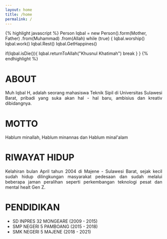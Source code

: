```yaml
---
layout: home
title: /home
permalink: /
---
```

{% highlight javascript %}
Person Iqbal = new Person().form(Mother, Father)
                           .from(Muhammad)
                           .from(Allah)
while (true) {
  Iqbal.worship()
  Iqbal.work()
  Iqbal.Rest()
  Iqbal.GetHappines()

  if(Iqbal.isDie()){
      Iqbal.returnToAllah("Khusnul Khatimah")
      break
  }
}
{% endhighlight %}

# ABOUT
<p style="text-align:justify;">
Muh Iqbal H, adalah seorang mahasiswa Teknik Sipil di Universitas Sulawesi Barat, pribadi yang suka akan hal - hal baru, ambisius dan kreativ dibidangnya.
</p>

# MOTTO
<p style="text-align:justify;">
Hablum minallah, Hablum minannas dan Hablum minal'alam
</p>

# RIWAYAT HIDUP
<p style="text-align:justify;">
Kelahiran bulan April tahun 2004 di Majene - Sulawesi Barat, sejak kecil sudah hidup dilingkungan masyarakat pedesaan dan sudah melalui beberapa jaman peralihan seperti perkembangan teknologi pesat dan mental healt Gen Z.
</p>

# PENDIDIKAN
- SD INPRES 32 MONGEARE (2009 - 2015)
- SMP NEGERI 5 PAMBOANG (2015 - 2018)
- SMK NEGERI 5 MAJENE   (2018 - 2021)

